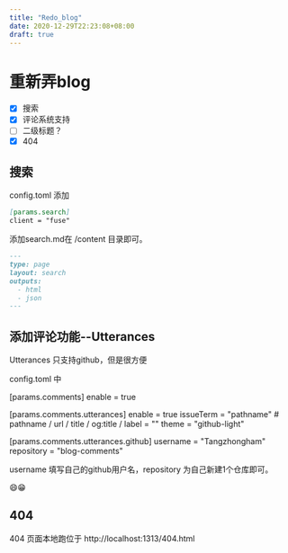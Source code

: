 ```yaml
---
title: "Redo_blog"
date: 2020-12-29T22:23:08+08:00
draft: true
---
```


# 重新弄blog

- [x] 搜索
- [x] 评论系统支持
- [ ] 二级标题？
- [x] 404

## 搜索

config.toml 添加

```md
[params.search]
client = "fuse"
```

添加search.md在 /content 目录即可。

```md
---
type: page
layout: search
outputs:
  - html
  - json
---
```

## 添加评论功能--Utterances

Utterances 只支持github，但是很方便

config.toml 中

[params.comments]
enable = true

[params.comments.utterances]
enable = true
issueTerm = "pathname" # pathname / url / title / og:title / <string>
label = ""
theme = "github-light"

[params.comments.utterances.github]
username = "Tangzhongham"
repository = "blog-comments"

username 填写自己的github用户名，repository 为自己新建1个仓库即可。

😄😁

## 404

404 页面本地跑位于 http://localhost:1313/404.html

